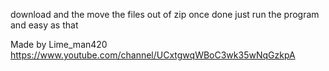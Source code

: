 download and the move the files out of zip
once done just run the program and easy as that


Made by Lime_man420 https://www.youtube.com/channel/UCxtgwqWBoC3wk35wNqGzkpA
